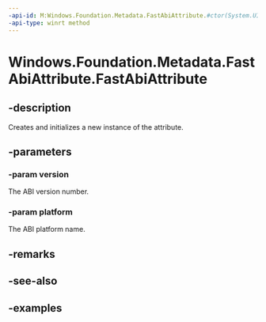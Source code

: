 ```yaml
---
-api-id: M:Windows.Foundation.Metadata.FastAbiAttribute.#ctor(System.UInt32,Windows.Foundation.Metadata.Platform)
-api-type: winrt method
---
```


<!-- Method syntax.
public FastAbiAttribute.FastAbiAttribute(UInt32 version, Platform platform)
-->

# Windows.Foundation.Metadata.FastAbiAttribute.FastAbiAttribute

## -description

Creates and initializes a new instance of the attribute.

## -parameters
### -param version
The ABI version number.

### -param platform
The ABI platform name.

## -remarks

## -see-also

## -examples

